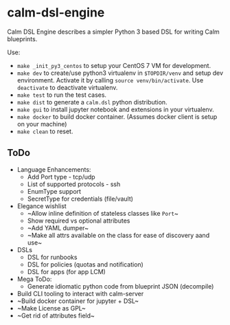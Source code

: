 # calm-dsl-engine

Calm DSL Engine describes a simpler Python 3 based DSL for writing Calm blueprints.

Use:
 - `make _init_py3_centos` to setup your CentOS 7 VM for development.
 - `make dev` to create/use python3 virtualenv in `$TOPDIR/venv` and setup dev environment. Activate it by calling `source venv/bin/activate`. Use `deactivate` to deactivate virtualenv.
 - `make test` to run the test cases.
 - `make dist` to generate a `calm.dsl` python distribution.
 - `make gui` to install jupyter notebook and extensions in your virtualenv.
 - `make docker` to build docker container. (Assumes docker client is setup on your machine)
 - `make clean` to reset.


## ToDo

 - Language Enhancements:
   - Add Port type - tcp/udp
   - List of supported protocols - ssh
   - EnumType support
   - SecretType for credentials (file/vault)
 - Elegance wishlist
   - ~Allow inline definition of stateless classes like `Port`~
   - Show required vs optional attributes
   - ~Add YAML dumper~
   - ~Make all attrs available on the class for ease of discovery aand use~
 - DSLs
   - DSL for runbooks
   - DSL for policies (quotas and notification)
   - DSL for apps (for app LCM)
 - Mega ToDo:
   - Generate idiomatic python code from blueprint JSON (decompile)
 - Build CLI tooling to interact with calm-server
 - ~Build docker container for jupyter + DSL~
 - ~Make License as GPL~
 - ~Get rid of attributes field~

